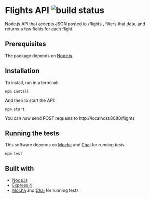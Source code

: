 # Flights API ![build status](https://travis-ci.org/riffaudo/flights-api.svg?branch=master)
Node.js API that accepts JSON posted to /flights , filters that data, and returns a few fields for each flight.

## Prerequisites

The package depends on [Node.js](https://nodejs.org/en/download/).

## Installation

To install, run in a terminal:

    npm install

And then to start the API:

    npm start

You can now send POST requests to http://localhost:8080/flights

## Running the tests

This software depends on [Mocha](https://mochajs.org/) and [Chai](http://chaijs.com) for running tests.

    npm test
    
## Built with

* [Node.js](https://nodejs.org/en/download/)
* [Express 4](http://expressjs.com)
* [Mocha](https://mochajs.org/) and [Chai](http://chaijs.com) for running tests
